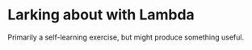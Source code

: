 # Larking about with Lambda

Primarily a self-learning exercise, but might produce something useful.
